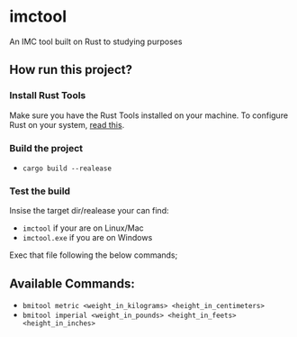 # imctool
An IMC tool built on Rust to studying purposes


## How run this project?
### Install Rust Tools
Make sure you have the Rust Tools installed on your machine.
To configure Rust on your system, [read this](https://rustup.rs).

### Build the project
- ```cargo build --realease```

### Test the build
Insise the target dir/realease your can find:
- ```imctool``` if your are on Linux/Mac
- ```imctool.exe``` if you are on Windows

Exec that file following the below commands;

## Available Commands:
- ```bmitool metric <weight_in_kilograms> <height_in_centimeters>```
- ```bmitool imperial <weight_in_pounds> <height_in_feets> <height_in_inches>```
